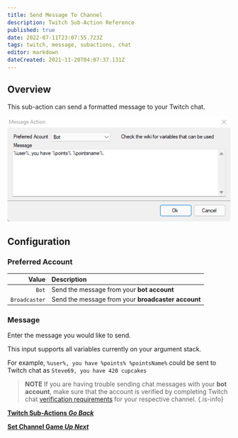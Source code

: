 ```yaml
---
title: Send Message To Channel 
description: Twitch Sub-Action Reference
published: true
date: 2022-07-11T23:07:55.723Z
tags: twitch, message, subactions, chat
editor: markdown
dateCreated: 2021-11-20T04:07:37.131Z
---
```


## Overview

This sub-action can send a formatted message to your Twitch chat.

![send_message_to_channel_.png](/send_message_to_channel_.png)

## Configuration

### Preferred Account

| Value | Description |
|------:|:------------|
`Bot` | Send the message from your **bot account**
`Broadcaster` | Send the message from your **broadcaster account**

### Message

Enter the message you would like to send.

This input supports all variables currently on your argument stack. 

For example, `%user%, you have %points% %pointsName%` could be sent to Twitch chat as `Steve69, you have 420 cupcakes`

> **NOTE**
> If you are having trouble sending chat messages with your **bot account**, make sure that the account is verified by completing Twitch chat [verification requirements](https://help.twitch.tv/s/article/chat-verification-settings) for your respective channel.
{.is-info}


<section class="btn-grid my-5">
    
  [<i class="mdi mdi-chevron-left"></i>**Twitch Sub-Actions *Go Back***](/en/Sub-Actions/Twitch)
  
  [<i class="mdi mdi-twitch text--twitch"></i>**Set Channel Game *Up Next***](/en/Sub-Actions/Twitch/Set-Channel-Game)
  
</section>